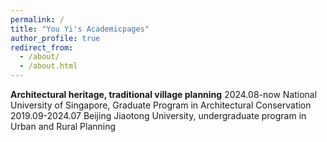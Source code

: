 ```yaml
---
permalink: /
title: "You Yi's Academicpages"
author_profile: true
redirect_from: 
  - /about/
  - /about.html
---
```


**Architectural heritage, traditional village planning**
2024.08-now      National University of Singapore, Graduate Program in Architectural Conservation
2019.09-2024.07  Beijing Jiaotong University, undergraduate program in Urban and Rural Planning

